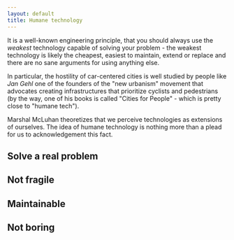 ```yaml
---
layout: default
title: Humane technology
---
```


It is a well-known engineering principle, that you should always use the *weakest* technology capable of solving your problem - the weakest technology is likely the cheapest, easiest to maintain, extend or replace and there are no sane arguments for using anything else.

In particular, the hostility of car-centered cities is well studied by people like *Jan Gehl* one of the founders of the "new urbanism" movement that advocates creating infrastructures that prioritize cyclists and pedestrians (by the way, one of his books is called "Cities for People" - which is pretty close to "humane tech").


Marshal McLuhan theoretizes that we perceive technologies as extensions of ourselves. The idea of humane technology is nothing more than a plead for us to acknowledgement this fact.

<!--more-->


Solve a real problem
---

Not fragile
---

Maintainable
---

Not boring
---
